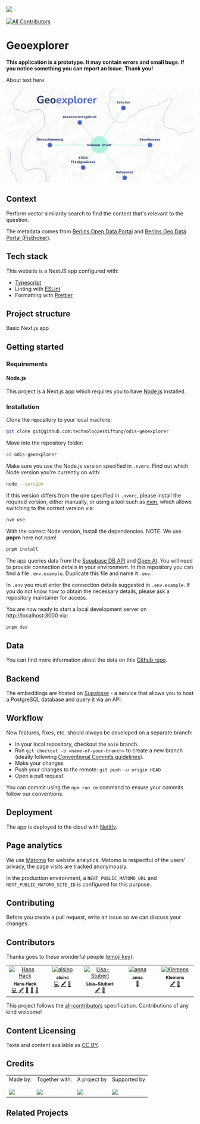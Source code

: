 ![](https://img.shields.io/badge/Built%20with%20%E2%9D%A4%EF%B8%8F-at%20Technologiestiftung%20Berlin-blue)

<!-- ALL-CONTRIBUTORS-BADGE:START - Do not remove or modify this section -->
[![All Contributors](https://img.shields.io/badge/all_contributors-5-orange.svg?style=flat-square)](#contributors-)
<!-- ALL-CONTRIBUTORS-BADGE:END -->

# Geoexplorer

**This application is a prototype. It may contain errors and small bugs. If you notice something you can report an Issue. Thank you!**

About text here

![screenshot](/public/images/social_image_1280_x_640.png)

## Context

Perform vector similarity search to find the content that's relevant to the question.

The metadata comes from [Berlins Open Data Portal](https://daten.berlin.de/) and [Berlins Geo Data Portal (FisBroker)](https://fbinter.stadt-berlin.de/fb/).

## Tech stack

This website is a NextJS app configured with:

- [Typescript](https://www.typescriptlang.org/)
- Linting with [ESLint](https://eslint.org/)
- Formatting with [Prettier](https://prettier.io/)

## Project structure

Basic Next.js app

## Getting started

### Requirements

#### Node.js

This project is a Next.js app which requires you to have [Node.js](https://nodejs.org/en/) installed.

### Installation

Clone the repository to your local machine:

```bash
git clone git@github.com:technologiestiftung/odis-geoexplorer
```

Move into the repository folder:

```bash
cd odis-geoexplorer
```

Make sure you use the Node.js version specified in `.nvmrc`. Find out which Node version you're currently on with:

```bash
node --version
```

If this version differs from the one specified in `.nvmrc`, please install the required version, either manually, or using a tool such as [nvm](https://github.com/nvm-sh/nvm), which allows switching to the correct version via:

```bash
nvm use
```

With the correct Node version, install the dependencies.
NOTE: We use **pnpm** here not npm!

```bash
pnpm install
```

The app queries data from the [Supabase DB API](https://www.supabase.com/) and [Open AI](https://www.openai.com/). You will need to provide connection details in your environment. In this repository you can find a file `.env.example`. Duplicate this file and name it `.env`.

In `.env` you must enter the connection details suggested in `.env.example`. If you do not know how to obtain the necessary details, please ask a repository maintainer for access.

You are now ready to start a local development server on http://localhost:3000 via:

```bash
pnpm dev
```

## Data

You can find more information about the data on this [Github repo](https://github.com/technologiestiftung/odis-geoexplorer-scraper).

## Backend

The embeddings are hosted on [Supabase](https://www.supabase.com/) - a service that allows you to host a PostgreSQL database and query it via an API.

## Workflow

New features, fixes, etc. should always be developed on a separate branch:

- In your local repository, checkout the `main` branch.
- Run `git checkout -b <name-of-your-branch>` to create a new branch (ideally following [Conventional Commits guidelines](https://www.conventionalcommits.org)).
- Make your changes
- Push your changes to the remote: `git push -u origin HEAD`
- Open a pull request.

You can commit using the `npm run cm` command to ensure your commits follow our conventions.

## Deployment

The app is deployed to the cloud with [Netlify](https://www.netlify.com/).

## Page analytics

We use [Matomo](https://matomo.org/) for website analytics. Matomo is respectful of the users' privacy, the page visits are tracked anonymously.

In the production environment, a `NEXT_PUBLIC_MATOMO_URL` and `NEXT_PUBLIC_MATOMO_SITE_ID` is configured for this purpose.

## Contributing

Before you create a pull request, write an issue so we can discuss your changes.

## Contributors

Thanks goes to these wonderful people ([emoji key](https://allcontributors.org/docs/en/emoji-key)):

<!-- ALL-CONTRIBUTORS-LIST:START - Do not remove or modify this section -->
<!-- prettier-ignore-start -->
<!-- markdownlint-disable -->
<table>
  <tbody>
    <tr>
      <td align="center" valign="top" width="14.28%"><a href="https://hanshack.com/"><img src="https://avatars.githubusercontent.com/u/8025164?v=4?s=64" width="64px;" alt="Hans Hack"/><br /><sub><b>Hans Hack</b></sub></a><br /><a href="https://github.com/technologiestiftung/odis-geoexplorer/commits?author=hanshack" title="Code">💻</a> <a href="#content-hanshack" title="Content">🖋</a> <a href="#data-hanshack" title="Data">🔣</a> <a href="https://github.com/technologiestiftung/odis-geoexplorer/commits?author=hanshack" title="Documentation">📖</a> <a href="#projectManagement-hanshack" title="Project Management">📆</a></td>
      <td align="center" valign="top" width="14.28%"><a href="http://alsino.io"><img src="https://avatars.githubusercontent.com/u/8008434?v=4?s=64" width="64px;" alt="alsino"/><br /><sub><b>alsino</b></sub></a><br /><a href="https://github.com/technologiestiftung/odis-geoexplorer/commits?author=alsino" title="Code">💻</a> <a href="#content-alsino" title="Content">🖋</a> <a href="#data-alsino" title="Data">🔣</a></td>
      <td align="center" valign="top" width="14.28%"><a href="https://github.com/Lisa-Stubert"><img src="https://avatars.githubusercontent.com/u/61182572?v=4?s=64" width="64px;" alt="Lisa-Stubert"/><br /><sub><b>Lisa-Stubert</b></sub></a><br /><a href="#content-Lisa-Stubert" title="Content">🖋</a> <a href="#projectManagement-Lisa-Stubert" title="Project Management">📆</a></td>
      <td align="center" valign="top" width="14.28%"><a href="https://fhp.incom.org/profile/9200/projects"><img src="https://avatars.githubusercontent.com/u/46717848?v=4?s=64" width="64px;" alt="anna"/><br /><sub><b>anna</b></sub></a><br /><a href="#design-annameide" title="Design">🎨</a></td>
      <td align="center" valign="top" width="14.28%"><a href="https://github.com/KlemensM"><img src="https://avatars.githubusercontent.com/u/98896505?v=4?s=64" width="64px;" alt="Klemens"/><br /><sub><b>Klemens</b></sub></a><br /><a href="#content-KlemensM" title="Content">🖋</a> <a href="#projectManagement-KlemensM" title="Project Management">📆</a></td>
    </tr>
  </tbody>
</table>

<!-- markdownlint-restore -->
<!-- prettier-ignore-end -->

<!-- ALL-CONTRIBUTORS-LIST:END -->

This project follows the [all-contributors](https://github.com/all-contributors/all-contributors) specification. Contributions of any kind welcome!

## Content Licensing

Texts and content available as [CC BY](https://creativecommons.org/licenses/by/3.0/de/).

## Credits

<table>
  <tr>
      <td>
      Made by: <a href="https://odis-berlin.de">
        <br />
        <br />
        <img width="200" src="https://logos.citylab-berlin.org/logo-odis-berlin.svg" />
      </a>
    </td>
    <td>
       Together with: <a href="https://citylab-berlin.org/de/start/">
        <br />
        <br />
        <img width="200" src="https://logos.citylab-berlin.org/logo-citylab-berlin.svg" />
      </a>
    </td>
    <td>
      A project by <a href="https://www.technologiestiftung-berlin.de/">
        <br />
        <br />
        <img width="150" src="https://logos.citylab-berlin.org/logo-technologiestiftung-berlin-de.svg" />
      </a>
    </td>
    <td>
      Supported by <a href="https://www.berlin.de/rbmskzl/">
        <br />
        <br />
        <img width="80" src="https://logos.citylab-berlin.org/logo-berlin-senatskanzelei-de.svg" />
      </a>
    </td>
  </tr>
</table>

## Related Projects
